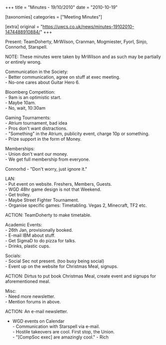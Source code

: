 +++
title = "Minutes - 19/10/2010"
date = "2010-10-19"

[taxonomies]
categories = ["Meeting Minutes"]

[extra]
original = "https://uwcs.co.uk/news/minutes-19102010-1474488910884/"
+++

Present: TeamDoherty, MrWilson, Cranman, Mogmiester, Fyorl, Sinjo, Connorhd, Starspell.

NOTE: These minutes were taken by MrWilson and as such may be partially or entirely wrong.

Communication in the Society:  
\- Better communication, agree on stuff at exec meeting.  
\- No-one cares about Guitar Hero 6.

Bloomberg Competition:  
\- 9am is an optimistic start.  
\- Maybe 10am.  
\- No, wait, 10:30am

Gaming Tournaments:  
\- Atrium tournament, bad idea  
\- Pros don't want distractions.  
\- "Something" in the Atrium, publicity event, charge 10p or something.  
\- Prize support in the form of Money.

Memberships:  
\- Union don't want our money.  
\- We get full membership from everyone.

Connorhd - "Don't worry, just ignore it."

LAN:  
\- Put event on website. Freshers, Members, Guests.  
\- WGD 48hr game design is not that Weekend.  
\- Get trolley.  
\- Maybe Street Fighter Tournament.  
\- Organise specific games: Timetabling. Vegas 2, Minecraft, TF2 etc.

ACTION: TeamDoherty to make timetable.

Academic Events:  
\- 26th Jan, provisionally booked.  
\- E-mail IBM about stuff.  
\- Get SigmaD to do pizza for talks.  
\- Drinks, plastic cups.

Socials:  
\- Social Sec not present. (too busy being social)  
\- Event up on the website for Christmas Meal, signups.

ACTION: Dirtus to put book Christmas Meal, create event and signups for aforementioned meal.

Misc:  
\- Need more newsletter.  
\- Mention forums in above.

ACTION: An e-mail newsletter.

- WGD events on Calendar  
\- Communication with Starspell via e-mail.  
\- Hostile takeovers are cool. First stop, the Union.  
\- "\[CompSoc exec\] are amazingly cool." - Rich

